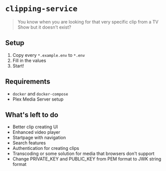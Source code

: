 # `clipping-service`

> You know when you are looking for that very specific clip from a TV Show but it doesn't exist?

## Setup

1. Copy every `*.example.env` to `*.env`
2. Fill in the values
3. Start!

## Requirements

- `docker` and `docker-compose`
- Plex Media Server setup

## What's left to do

- Better clip creating UI
- Enhanced video player
- Startpage with navigation
- Search features
- Authentication for creating clips
- Transcoding or some solution for media that browsers don't support
- Change PRIVATE_KEY and PUBLIC_KEY from PEM format to JWK string format

